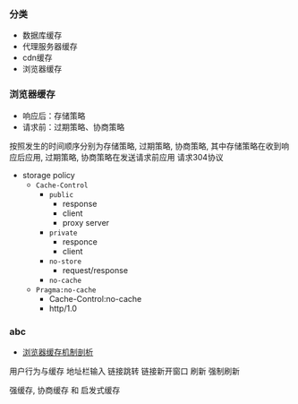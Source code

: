 
### 分类

- 数据库缓存
- 代理服务器缓存
- cdn缓存
- 浏览器缓存

### 浏览器缓存

- 响应后：存储策略
- 请求前：过期策略、协商策略

按照发生的时间顺序分别为存储策略, 过期策略, 协商策略, 其中存储策略在收到响应后应用, 过期策略, 协商策略在发送请求前应用
请求304协议

- storage policy
  - `Cache-Control`
    - `public`
      - response
      - client
      - proxy server
    - `private`
      - responce
      - client
    - `no-store`
      - request/response
    - `no-cache`
  - `Pragma:no-cache`
    - Cache-Control:no-cache
    - http/1.0

### abc

- [浏览器缓存机制剖析](http://web.jobbole.com/91084/)

用户行为与缓存
  地址栏输入
  链接跳转
  链接新开窗口
  刷新
  强制刷新

强缓存, 协商缓存 和 启发式缓存
